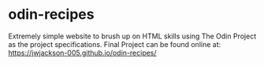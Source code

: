 # odin-recipes
Extremely simple website to brush up on HTML skills using The Odin Project as the project specifications.
Final Project can be found online at: https://jwjackson-005.github.io/odin-recipes/
